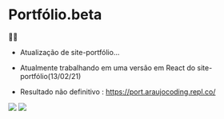 # Portfólio.beta

🚧👷
- Atualização de site-portfólio... 

- Atualmente trabalhando em uma versão em React do site-portfólio(13/02/21)

- Resultado não definitivo : https://port.araujocoding.repl.co/


![](https://64.media.tumblr.com/94df85146f1f81aa2a47830d77c8c61c/876f6b3cae29e79f-b5/s2048x3072/413db8efea596330ed0ae8efd91f1f0907d307be.png)
![](https://64.media.tumblr.com/725e57c86233ebeb9a801e4b7f65bd7e/876f6b3cae29e79f-c0/s2048x3072/630288480e2408259d71f75cc1b2a7b9e7f69cd3.png)
